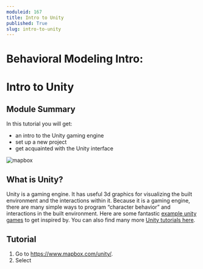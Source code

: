 ```yaml
---
moduleid: 167
title: Intro to Unity
published: True
slug: intro-to-unity
---
```


Behavioral Modeling Intro:
===========================================

# Intro to Unity
## Module Summary

In this tutorial you will get:
- an intro to the Unity gaming engine
- set up a new project
- get acquainted with the Unity interface

![mapbox](images/mapbox-1.gif#img-full)

## What is Unity?
Unity is a gaming engine. It has useful 3d graphics for visualizing the built environment and the interactions within it. Because it is a gaming engine, there are many simple ways to program “character behavior” and interactions in the built environment.
Here are some fantastic  [example unity games](https://unity.com/madewith) to get inspired by.
You can also find many more [Unity tutorials here](https://learn.unity.com/).  

## Tutorial
1. Go to https://www.mapbox.com/unity/.
2. Select
